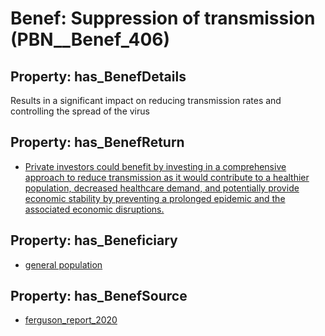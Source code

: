 # Benef: __Suppression of transmission__ (PBN__Benef_406)

## Property: has_BenefDetails

Results in a significant impact on reducing transmission rates and controlling the spread of the virus

## Property: has_BenefReturn

* [Private investors could benefit by investing in a comprehensive approach to reduce transmission as it would contribute to a healthier population, decreased healthcare demand, and potentially provide economic stability by preventing a prolonged epidemic and the associated economic disruptions.](../BenefReturn/PBN__BenefReturn_435)

## Property: has_Beneficiary

* [general population](../Stakeholder/PBN__Stakeholder_9)

## Property: has_BenefSource

* [ferguson_report_2020](../Article/PBN__Article_80)

